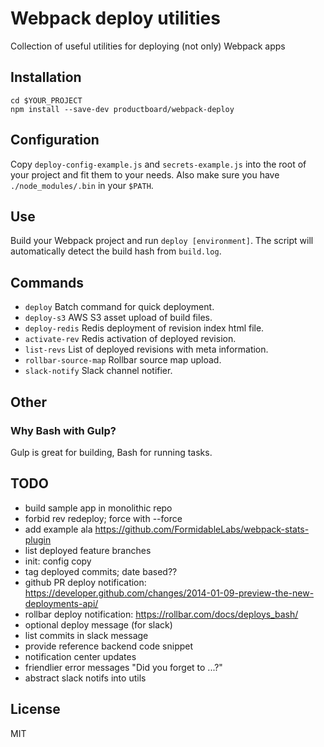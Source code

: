 # Webpack deploy utilities
Collection of useful utilities for deploying (not only) Webpack apps

## Installation
```
cd $YOUR_PROJECT
npm install --save-dev productboard/webpack-deploy
````

## Configuration
Copy `deploy-config-example.js` and `secrets-example.js` into the root of your
project and fit them to your needs.
Also make sure you have `./node_modules/.bin` in your `$PATH`.

## Use
Build your Webpack project and run `deploy [environment]`.
The script will automatically detect the build hash from `build.log`.

## Commands
- `deploy`
Batch command for quick deployment.
- `deploy-s3`
AWS S3 asset upload of build files.
- `deploy-redis`
Redis deployment of revision index html file.
- `activate-rev`
Redis activation of deployed revision.
- `list-revs`
List of deployed revisions with meta information.
- `rollbar-source-map`
Rollbar source map upload.
- `slack-notify`
Slack channel notifier.

## Other

### Why Bash with Gulp?
Gulp is great for building, Bash for running tasks.

## TODO
- build sample app in monolithic repo
- forbid rev redeploy; force with --force
- add example ala https://github.com/FormidableLabs/webpack-stats-plugin
- list deployed feature branches
- init: config copy
- tag deployed commits; date based??
- github PR deploy notification: https://developer.github.com/changes/2014-01-09-preview-the-new-deployments-api/
- rollbar deploy notification: https://rollbar.com/docs/deploys_bash/
- optional deploy message (for slack)
- list commits in slack message
- provide reference backend code snippet
- notification center updates
- friendlier error messages "Did you forget to ...?"
- abstract slack notifs into utils

## License
MIT
